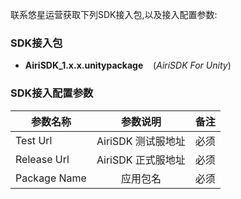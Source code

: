 联系悠星运营获取下列SDK接入包,以及接入配置参数:

### SDK接入包
- **AiriSDK_1.x.x.unitypackage** &nbsp;&nbsp;&nbsp;(*AiriSDK For Unity*)


### SDK接入配置参数
参数名称|参数说明|备注
---|:--:|:--:|
Test Url|AiriSDK 测试服地址|必须|
Release Url|AiriSDK 正式服地址|必须|
Package Name |应用包名|必须|

